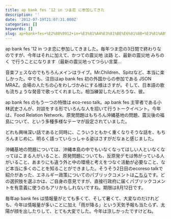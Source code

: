 ```yaml
---
title: ap bank fes ’12 in つま恋 に参加してきた
description: ''
date: '2012-07-19T21:07:31.000Z'
categories: []
keywords: []
slug: ap+bank+fes+%E2%80%9912+in+%E3%81%A4%E3%81%BE%E6%81%8B+%E3%81%AB%E5%8F%82%E5%8A%A0%E3%81%97%E3%81%A6%E3%81%8D%E3%81%9F
---
```

ap bank fes ’12 in つま恋に参加してきました。毎年つま恋の3日間で終わりなのですが、今年はそれに加えて、かつての震災地 淡路 と、最新の震災地 みちのく で行うことになります（最新の震災地ってつらい言葉…

音楽フェスなのでもちろんメインはライブ。Mr.Children、Spitzなど、本当に楽しかった。中でも、注目はap bank fes 初の外国からの参加である JSON MRAZ。会場の人たちの心をわしづかみにする様はさすが。そして、日本語の歌も流ちょうな発音で歌ってくれました。相当練習したんだろうな、彼。

ap bank fes のもう一つの特徴は eco-reso talk。ap bank fes 主宰者である小林武史さんが、対談をする形でいろんな人を招いて行うトークイベント。今年は、Food Relation Network、原発問題はもちろん沖縄基地の問題、震災後の福島について、という多種多様なテーマが設定されていました。

どれも興味深い話であると同時に、こういうともかく重くなりそうな話を、もちろんまじめに、明るく語っていらっしゃる姿はさすがだなぁと感じました。

沖縄基地の問題については、沖縄本島の中でもいなくなってほしい人といなくなってはこまる人がいること、原発問題についても、反原発デモは怖がっている人がいること、あまりにも違う外と中の環境と考えをつなぐ活動が必要なこと、など本当に多くのことを知ることができました。そうそう2日目のecoreso talkで紹介があった、エネルギー政策についてのパブリックコメントは[こちら](http://www.npu.go.jp/policy/policy09/archive01.html)です。どの選択肢を選ぶかは、ご自身の意見ですが、直接行政府に届くパブリックコメントを有意義に使うのもアリかもしれないですね。期限は8月12日です。

毎年ap bank fes は情報量がとても多くて、そして暑くて、大変なのだけれども、今年は情報量が多いことに加え「雨が降る」という天気予報も当たらず、太陽が顔を出したりして、とても大変でした。今年は涼しかったですけどね。